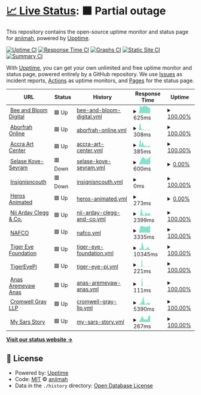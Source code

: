# [📈 Live Status](https://aniimah.github.io/upptime-bot): <!--live status--> **🟧 Partial outage**

This repository contains the open-source uptime monitor and status page for [aniimah](https://aniimah.github.io/upptime-bot), powered by [Upptime](https://github.com/upptime/upptime).

[![Uptime CI](https://github.com/aniimah/upptime-bot/workflows/Uptime%20CI/badge.svg)](https://github.com/upptime/upptime/actions?query=workflow%3A%22Uptime+CI%22)
[![Response Time CI](https://github.com/aniimah/upptime-bot/workflows/Response%20Time%20CI/badge.svg)](https://github.com/upptime/upptime/actions?query=workflow%3A%22Response+Time+CI%22)
[![Graphs CI](https://github.com/aniimah/upptime-bot/workflows/Graphs%20CI/badge.svg)](https://github.com/upptime/upptime/actions?query=workflow%3A%22Graphs+CI%22)
[![Static Site CI](https://github.com/aniimah/upptime-bot/workflows/Static%20Site%20CI/badge.svg)](https://github.com/upptime/upptime/actions?query=workflow%3A%22Static+Site+CI%22)
[![Summary CI](https://github.com/aniimah/upptime-bot/workflows/Summary%20CI/badge.svg)](https://github.com/upptime/upptime/actions?query=workflow%3A%22Summary+CI%22)

With [Upptime](https://upptime.js.org), you can get your own unlimited and free uptime monitor and status page, powered entirely by a GitHub repository. We use [Issues](https://github.com/aniimah/upptime-bot/issues) as incident reports, [Actions](https://github.com/aniimah/upptime-bot/actions) as uptime monitors, and [Pages](https://aniimah.github.io/upptime-bot) for the status page.

<!--start: status pages-->
<!-- This summary is generated by Upptime (https://github.com/upptime/upptime) -->
<!-- Do not edit this manually, your changes will be overwritten -->
<!-- prettier-ignore -->
| URL | Status | History | Response Time | Uptime |
| --- | ------ | ------- | ------------- | ------ |
| <img alt="" src="https://favicons.githubusercontent.com/beeandbloom.digital" height="13"> [Bee and Bloom Digital](https://beeandbloom.digital/) | 🟩 Up | [bee-and-bloom-digital.yml](https://github.com/aniimah/upptime-bot/commits/HEAD/history/bee-and-bloom-digital.yml) | <details><summary><img alt="Response time graph" src="./graphs/bee-and-bloom-digital/response-time-week.png" height="20"> 625ms</summary><br><a href="https://aniimah.github.io/upptime-bot/history/bee-and-bloom-digital"><img alt="Response time 657" src="https://img.shields.io/endpoint?url=https%3A%2F%2Fraw.githubusercontent.com%2Faniimah%2Fupptime-bot%2FHEAD%2Fapi%2Fbee-and-bloom-digital%2Fresponse-time.json"></a><br><a href="https://aniimah.github.io/upptime-bot/history/bee-and-bloom-digital"><img alt="24-hour response time 611" src="https://img.shields.io/endpoint?url=https%3A%2F%2Fraw.githubusercontent.com%2Faniimah%2Fupptime-bot%2FHEAD%2Fapi%2Fbee-and-bloom-digital%2Fresponse-time-day.json"></a><br><a href="https://aniimah.github.io/upptime-bot/history/bee-and-bloom-digital"><img alt="7-day response time 625" src="https://img.shields.io/endpoint?url=https%3A%2F%2Fraw.githubusercontent.com%2Faniimah%2Fupptime-bot%2FHEAD%2Fapi%2Fbee-and-bloom-digital%2Fresponse-time-week.json"></a><br><a href="https://aniimah.github.io/upptime-bot/history/bee-and-bloom-digital"><img alt="30-day response time 652" src="https://img.shields.io/endpoint?url=https%3A%2F%2Fraw.githubusercontent.com%2Faniimah%2Fupptime-bot%2FHEAD%2Fapi%2Fbee-and-bloom-digital%2Fresponse-time-month.json"></a><br><a href="https://aniimah.github.io/upptime-bot/history/bee-and-bloom-digital"><img alt="1-year response time 657" src="https://img.shields.io/endpoint?url=https%3A%2F%2Fraw.githubusercontent.com%2Faniimah%2Fupptime-bot%2FHEAD%2Fapi%2Fbee-and-bloom-digital%2Fresponse-time-year.json"></a></details> | <details><summary><a href="https://aniimah.github.io/upptime-bot/history/bee-and-bloom-digital">100.00%</a></summary><a href="https://aniimah.github.io/upptime-bot/history/bee-and-bloom-digital"><img alt="All-time uptime 100.00%" src="https://img.shields.io/endpoint?url=https%3A%2F%2Fraw.githubusercontent.com%2Faniimah%2Fupptime-bot%2FHEAD%2Fapi%2Fbee-and-bloom-digital%2Fuptime.json"></a><br><a href="https://aniimah.github.io/upptime-bot/history/bee-and-bloom-digital"><img alt="24-hour uptime 100.00%" src="https://img.shields.io/endpoint?url=https%3A%2F%2Fraw.githubusercontent.com%2Faniimah%2Fupptime-bot%2FHEAD%2Fapi%2Fbee-and-bloom-digital%2Fuptime-day.json"></a><br><a href="https://aniimah.github.io/upptime-bot/history/bee-and-bloom-digital"><img alt="7-day uptime 100.00%" src="https://img.shields.io/endpoint?url=https%3A%2F%2Fraw.githubusercontent.com%2Faniimah%2Fupptime-bot%2FHEAD%2Fapi%2Fbee-and-bloom-digital%2Fuptime-week.json"></a><br><a href="https://aniimah.github.io/upptime-bot/history/bee-and-bloom-digital"><img alt="30-day uptime 100.00%" src="https://img.shields.io/endpoint?url=https%3A%2F%2Fraw.githubusercontent.com%2Faniimah%2Fupptime-bot%2FHEAD%2Fapi%2Fbee-and-bloom-digital%2Fuptime-month.json"></a><br><a href="https://aniimah.github.io/upptime-bot/history/bee-and-bloom-digital"><img alt="1-year uptime 100.00%" src="https://img.shields.io/endpoint?url=https%3A%2F%2Fraw.githubusercontent.com%2Faniimah%2Fupptime-bot%2FHEAD%2Fapi%2Fbee-and-bloom-digital%2Fuptime-year.json"></a></details>
| <img alt="" src="https://favicons.githubusercontent.com/aborfrahonline.com" height="13"> [Aborfrah Online](http://aborfrahonline.com/) | 🟩 Up | [aborfrah-online.yml](https://github.com/aniimah/upptime-bot/commits/HEAD/history/aborfrah-online.yml) | <details><summary><img alt="Response time graph" src="./graphs/aborfrah-online/response-time-week.png" height="20"> 308ms</summary><br><a href="https://aniimah.github.io/upptime-bot/history/aborfrah-online"><img alt="Response time 865" src="https://img.shields.io/endpoint?url=https%3A%2F%2Fraw.githubusercontent.com%2Faniimah%2Fupptime-bot%2FHEAD%2Fapi%2Faborfrah-online%2Fresponse-time.json"></a><br><a href="https://aniimah.github.io/upptime-bot/history/aborfrah-online"><img alt="24-hour response time 158" src="https://img.shields.io/endpoint?url=https%3A%2F%2Fraw.githubusercontent.com%2Faniimah%2Fupptime-bot%2FHEAD%2Fapi%2Faborfrah-online%2Fresponse-time-day.json"></a><br><a href="https://aniimah.github.io/upptime-bot/history/aborfrah-online"><img alt="7-day response time 308" src="https://img.shields.io/endpoint?url=https%3A%2F%2Fraw.githubusercontent.com%2Faniimah%2Fupptime-bot%2FHEAD%2Fapi%2Faborfrah-online%2Fresponse-time-week.json"></a><br><a href="https://aniimah.github.io/upptime-bot/history/aborfrah-online"><img alt="30-day response time 1493" src="https://img.shields.io/endpoint?url=https%3A%2F%2Fraw.githubusercontent.com%2Faniimah%2Fupptime-bot%2FHEAD%2Fapi%2Faborfrah-online%2Fresponse-time-month.json"></a><br><a href="https://aniimah.github.io/upptime-bot/history/aborfrah-online"><img alt="1-year response time 865" src="https://img.shields.io/endpoint?url=https%3A%2F%2Fraw.githubusercontent.com%2Faniimah%2Fupptime-bot%2FHEAD%2Fapi%2Faborfrah-online%2Fresponse-time-year.json"></a></details> | <details><summary><a href="https://aniimah.github.io/upptime-bot/history/aborfrah-online">100.00%</a></summary><a href="https://aniimah.github.io/upptime-bot/history/aborfrah-online"><img alt="All-time uptime 43.58%" src="https://img.shields.io/endpoint?url=https%3A%2F%2Fraw.githubusercontent.com%2Faniimah%2Fupptime-bot%2FHEAD%2Fapi%2Faborfrah-online%2Fuptime.json"></a><br><a href="https://aniimah.github.io/upptime-bot/history/aborfrah-online"><img alt="24-hour uptime 100.00%" src="https://img.shields.io/endpoint?url=https%3A%2F%2Fraw.githubusercontent.com%2Faniimah%2Fupptime-bot%2FHEAD%2Fapi%2Faborfrah-online%2Fuptime-day.json"></a><br><a href="https://aniimah.github.io/upptime-bot/history/aborfrah-online"><img alt="7-day uptime 100.00%" src="https://img.shields.io/endpoint?url=https%3A%2F%2Fraw.githubusercontent.com%2Faniimah%2Fupptime-bot%2FHEAD%2Fapi%2Faborfrah-online%2Fuptime-week.json"></a><br><a href="https://aniimah.github.io/upptime-bot/history/aborfrah-online"><img alt="30-day uptime 50.50%" src="https://img.shields.io/endpoint?url=https%3A%2F%2Fraw.githubusercontent.com%2Faniimah%2Fupptime-bot%2FHEAD%2Fapi%2Faborfrah-online%2Fuptime-month.json"></a><br><a href="https://aniimah.github.io/upptime-bot/history/aborfrah-online"><img alt="1-year uptime 43.58%" src="https://img.shields.io/endpoint?url=https%3A%2F%2Fraw.githubusercontent.com%2Faniimah%2Fupptime-bot%2FHEAD%2Fapi%2Faborfrah-online%2Fuptime-year.json"></a></details>
| <img alt="" src="https://favicons.githubusercontent.com/accraartscenter.com" height="13"> [Accra Art Center](http://accraartscenter.com/) | 🟩 Up | [accra-art-center.yml](https://github.com/aniimah/upptime-bot/commits/HEAD/history/accra-art-center.yml) | <details><summary><img alt="Response time graph" src="./graphs/accra-art-center/response-time-week.png" height="20"> 385ms</summary><br><a href="https://aniimah.github.io/upptime-bot/history/accra-art-center"><img alt="Response time 1004" src="https://img.shields.io/endpoint?url=https%3A%2F%2Fraw.githubusercontent.com%2Faniimah%2Fupptime-bot%2FHEAD%2Fapi%2Faccra-art-center%2Fresponse-time.json"></a><br><a href="https://aniimah.github.io/upptime-bot/history/accra-art-center"><img alt="24-hour response time 258" src="https://img.shields.io/endpoint?url=https%3A%2F%2Fraw.githubusercontent.com%2Faniimah%2Fupptime-bot%2FHEAD%2Fapi%2Faccra-art-center%2Fresponse-time-day.json"></a><br><a href="https://aniimah.github.io/upptime-bot/history/accra-art-center"><img alt="7-day response time 385" src="https://img.shields.io/endpoint?url=https%3A%2F%2Fraw.githubusercontent.com%2Faniimah%2Fupptime-bot%2FHEAD%2Fapi%2Faccra-art-center%2Fresponse-time-week.json"></a><br><a href="https://aniimah.github.io/upptime-bot/history/accra-art-center"><img alt="30-day response time 2603" src="https://img.shields.io/endpoint?url=https%3A%2F%2Fraw.githubusercontent.com%2Faniimah%2Fupptime-bot%2FHEAD%2Fapi%2Faccra-art-center%2Fresponse-time-month.json"></a><br><a href="https://aniimah.github.io/upptime-bot/history/accra-art-center"><img alt="1-year response time 1004" src="https://img.shields.io/endpoint?url=https%3A%2F%2Fraw.githubusercontent.com%2Faniimah%2Fupptime-bot%2FHEAD%2Fapi%2Faccra-art-center%2Fresponse-time-year.json"></a></details> | <details><summary><a href="https://aniimah.github.io/upptime-bot/history/accra-art-center">100.00%</a></summary><a href="https://aniimah.github.io/upptime-bot/history/accra-art-center"><img alt="All-time uptime 43.63%" src="https://img.shields.io/endpoint?url=https%3A%2F%2Fraw.githubusercontent.com%2Faniimah%2Fupptime-bot%2FHEAD%2Fapi%2Faccra-art-center%2Fuptime.json"></a><br><a href="https://aniimah.github.io/upptime-bot/history/accra-art-center"><img alt="24-hour uptime 100.00%" src="https://img.shields.io/endpoint?url=https%3A%2F%2Fraw.githubusercontent.com%2Faniimah%2Fupptime-bot%2FHEAD%2Fapi%2Faccra-art-center%2Fuptime-day.json"></a><br><a href="https://aniimah.github.io/upptime-bot/history/accra-art-center"><img alt="7-day uptime 100.00%" src="https://img.shields.io/endpoint?url=https%3A%2F%2Fraw.githubusercontent.com%2Faniimah%2Fupptime-bot%2FHEAD%2Fapi%2Faccra-art-center%2Fuptime-week.json"></a><br><a href="https://aniimah.github.io/upptime-bot/history/accra-art-center"><img alt="30-day uptime 50.59%" src="https://img.shields.io/endpoint?url=https%3A%2F%2Fraw.githubusercontent.com%2Faniimah%2Fupptime-bot%2FHEAD%2Fapi%2Faccra-art-center%2Fuptime-month.json"></a><br><a href="https://aniimah.github.io/upptime-bot/history/accra-art-center"><img alt="1-year uptime 43.63%" src="https://img.shields.io/endpoint?url=https%3A%2F%2Fraw.githubusercontent.com%2Faniimah%2Fupptime-bot%2FHEAD%2Fapi%2Faccra-art-center%2Fuptime-year.json"></a></details>
| <img alt="" src="https://favicons.githubusercontent.com/selasekove.com" height="13"> [Selase Kove-Seyram](https://selasekove.com/) | 🟥 Down | [selase-kove-seyram.yml](https://github.com/aniimah/upptime-bot/commits/HEAD/history/selase-kove-seyram.yml) | <details><summary><img alt="Response time graph" src="./graphs/selase-kove-seyram/response-time-week.png" height="20"> 600ms</summary><br><a href="https://aniimah.github.io/upptime-bot/history/selase-kove-seyram"><img alt="Response time 2786" src="https://img.shields.io/endpoint?url=https%3A%2F%2Fraw.githubusercontent.com%2Faniimah%2Fupptime-bot%2FHEAD%2Fapi%2Fselase-kove-seyram%2Fresponse-time.json"></a><br><a href="https://aniimah.github.io/upptime-bot/history/selase-kove-seyram"><img alt="24-hour response time 0" src="https://img.shields.io/endpoint?url=https%3A%2F%2Fraw.githubusercontent.com%2Faniimah%2Fupptime-bot%2FHEAD%2Fapi%2Fselase-kove-seyram%2Fresponse-time-day.json"></a><br><a href="https://aniimah.github.io/upptime-bot/history/selase-kove-seyram"><img alt="7-day response time 600" src="https://img.shields.io/endpoint?url=https%3A%2F%2Fraw.githubusercontent.com%2Faniimah%2Fupptime-bot%2FHEAD%2Fapi%2Fselase-kove-seyram%2Fresponse-time-week.json"></a><br><a href="https://aniimah.github.io/upptime-bot/history/selase-kove-seyram"><img alt="30-day response time 630" src="https://img.shields.io/endpoint?url=https%3A%2F%2Fraw.githubusercontent.com%2Faniimah%2Fupptime-bot%2FHEAD%2Fapi%2Fselase-kove-seyram%2Fresponse-time-month.json"></a><br><a href="https://aniimah.github.io/upptime-bot/history/selase-kove-seyram"><img alt="1-year response time 2786" src="https://img.shields.io/endpoint?url=https%3A%2F%2Fraw.githubusercontent.com%2Faniimah%2Fupptime-bot%2FHEAD%2Fapi%2Fselase-kove-seyram%2Fresponse-time-year.json"></a></details> | <details><summary><a href="https://aniimah.github.io/upptime-bot/history/selase-kove-seyram">0.00%</a></summary><a href="https://aniimah.github.io/upptime-bot/history/selase-kove-seyram"><img alt="All-time uptime 32.98%" src="https://img.shields.io/endpoint?url=https%3A%2F%2Fraw.githubusercontent.com%2Faniimah%2Fupptime-bot%2FHEAD%2Fapi%2Fselase-kove-seyram%2Fuptime.json"></a><br><a href="https://aniimah.github.io/upptime-bot/history/selase-kove-seyram"><img alt="24-hour uptime 0.00%" src="https://img.shields.io/endpoint?url=https%3A%2F%2Fraw.githubusercontent.com%2Faniimah%2Fupptime-bot%2FHEAD%2Fapi%2Fselase-kove-seyram%2Fuptime-day.json"></a><br><a href="https://aniimah.github.io/upptime-bot/history/selase-kove-seyram"><img alt="7-day uptime 0.00%" src="https://img.shields.io/endpoint?url=https%3A%2F%2Fraw.githubusercontent.com%2Faniimah%2Fupptime-bot%2FHEAD%2Fapi%2Fselase-kove-seyram%2Fuptime-week.json"></a><br><a href="https://aniimah.github.io/upptime-bot/history/selase-kove-seyram"><img alt="30-day uptime 7.96%" src="https://img.shields.io/endpoint?url=https%3A%2F%2Fraw.githubusercontent.com%2Faniimah%2Fupptime-bot%2FHEAD%2Fapi%2Fselase-kove-seyram%2Fuptime-month.json"></a><br><a href="https://aniimah.github.io/upptime-bot/history/selase-kove-seyram"><img alt="1-year uptime 32.98%" src="https://img.shields.io/endpoint?url=https%3A%2F%2Fraw.githubusercontent.com%2Faniimah%2Fupptime-bot%2FHEAD%2Fapi%2Fselase-kove-seyram%2Fuptime-year.json"></a></details>
| <img alt="" src="https://favicons.githubusercontent.com/insignisncouth.com" height="13"> [Insignisncouth](http://insignisncouth.com/) | 🟥 Down | [insignisncouth.yml](https://github.com/aniimah/upptime-bot/commits/HEAD/history/insignisncouth.yml) | <details><summary><img alt="Response time graph" src="./graphs/insignisncouth/response-time-week.png" height="20"> 0ms</summary><br><a href="https://aniimah.github.io/upptime-bot/history/insignisncouth"><img alt="Response time 0" src="https://img.shields.io/endpoint?url=https%3A%2F%2Fraw.githubusercontent.com%2Faniimah%2Fupptime-bot%2FHEAD%2Fapi%2Finsignisncouth%2Fresponse-time.json"></a><br><a href="https://aniimah.github.io/upptime-bot/history/insignisncouth"><img alt="24-hour response time 0" src="https://img.shields.io/endpoint?url=https%3A%2F%2Fraw.githubusercontent.com%2Faniimah%2Fupptime-bot%2FHEAD%2Fapi%2Finsignisncouth%2Fresponse-time-day.json"></a><br><a href="https://aniimah.github.io/upptime-bot/history/insignisncouth"><img alt="7-day response time 0" src="https://img.shields.io/endpoint?url=https%3A%2F%2Fraw.githubusercontent.com%2Faniimah%2Fupptime-bot%2FHEAD%2Fapi%2Finsignisncouth%2Fresponse-time-week.json"></a><br><a href="https://aniimah.github.io/upptime-bot/history/insignisncouth"><img alt="30-day response time 0" src="https://img.shields.io/endpoint?url=https%3A%2F%2Fraw.githubusercontent.com%2Faniimah%2Fupptime-bot%2FHEAD%2Fapi%2Finsignisncouth%2Fresponse-time-month.json"></a><br><a href="https://aniimah.github.io/upptime-bot/history/insignisncouth"><img alt="1-year response time 0" src="https://img.shields.io/endpoint?url=https%3A%2F%2Fraw.githubusercontent.com%2Faniimah%2Fupptime-bot%2FHEAD%2Fapi%2Finsignisncouth%2Fresponse-time-year.json"></a></details> | <details><summary><a href="https://aniimah.github.io/upptime-bot/history/insignisncouth">100.00%</a></summary><a href="https://aniimah.github.io/upptime-bot/history/insignisncouth"><img alt="All-time uptime 100.00%" src="https://img.shields.io/endpoint?url=https%3A%2F%2Fraw.githubusercontent.com%2Faniimah%2Fupptime-bot%2FHEAD%2Fapi%2Finsignisncouth%2Fuptime.json"></a><br><a href="https://aniimah.github.io/upptime-bot/history/insignisncouth"><img alt="24-hour uptime 100.00%" src="https://img.shields.io/endpoint?url=https%3A%2F%2Fraw.githubusercontent.com%2Faniimah%2Fupptime-bot%2FHEAD%2Fapi%2Finsignisncouth%2Fuptime-day.json"></a><br><a href="https://aniimah.github.io/upptime-bot/history/insignisncouth"><img alt="7-day uptime 100.00%" src="https://img.shields.io/endpoint?url=https%3A%2F%2Fraw.githubusercontent.com%2Faniimah%2Fupptime-bot%2FHEAD%2Fapi%2Finsignisncouth%2Fuptime-week.json"></a><br><a href="https://aniimah.github.io/upptime-bot/history/insignisncouth"><img alt="30-day uptime 100.00%" src="https://img.shields.io/endpoint?url=https%3A%2F%2Fraw.githubusercontent.com%2Faniimah%2Fupptime-bot%2FHEAD%2Fapi%2Finsignisncouth%2Fuptime-month.json"></a><br><a href="https://aniimah.github.io/upptime-bot/history/insignisncouth"><img alt="1-year uptime 100.00%" src="https://img.shields.io/endpoint?url=https%3A%2F%2Fraw.githubusercontent.com%2Faniimah%2Fupptime-bot%2FHEAD%2Fapi%2Finsignisncouth%2Fuptime-year.json"></a></details>
| <img alt="" src="https://favicons.githubusercontent.com/heroesanimated.com" height="13"> [Heros Animated](http://heroesanimated.com/cgi-sys/suspendedpage.cgi) | 🟩 Up | [heros-animated.yml](https://github.com/aniimah/upptime-bot/commits/HEAD/history/heros-animated.yml) | <details><summary><img alt="Response time graph" src="./graphs/heros-animated/response-time-week.png" height="20"> 273ms</summary><br><a href="https://aniimah.github.io/upptime-bot/history/heros-animated"><img alt="Response time 519" src="https://img.shields.io/endpoint?url=https%3A%2F%2Fraw.githubusercontent.com%2Faniimah%2Fupptime-bot%2FHEAD%2Fapi%2Fheros-animated%2Fresponse-time.json"></a><br><a href="https://aniimah.github.io/upptime-bot/history/heros-animated"><img alt="24-hour response time 273" src="https://img.shields.io/endpoint?url=https%3A%2F%2Fraw.githubusercontent.com%2Faniimah%2Fupptime-bot%2FHEAD%2Fapi%2Fheros-animated%2Fresponse-time-day.json"></a><br><a href="https://aniimah.github.io/upptime-bot/history/heros-animated"><img alt="7-day response time 273" src="https://img.shields.io/endpoint?url=https%3A%2F%2Fraw.githubusercontent.com%2Faniimah%2Fupptime-bot%2FHEAD%2Fapi%2Fheros-animated%2Fresponse-time-week.json"></a><br><a href="https://aniimah.github.io/upptime-bot/history/heros-animated"><img alt="30-day response time 1838" src="https://img.shields.io/endpoint?url=https%3A%2F%2Fraw.githubusercontent.com%2Faniimah%2Fupptime-bot%2FHEAD%2Fapi%2Fheros-animated%2Fresponse-time-month.json"></a><br><a href="https://aniimah.github.io/upptime-bot/history/heros-animated"><img alt="1-year response time 519" src="https://img.shields.io/endpoint?url=https%3A%2F%2Fraw.githubusercontent.com%2Faniimah%2Fupptime-bot%2FHEAD%2Fapi%2Fheros-animated%2Fresponse-time-year.json"></a></details> | <details><summary><a href="https://aniimah.github.io/upptime-bot/history/heros-animated">0.00%</a></summary><a href="https://aniimah.github.io/upptime-bot/history/heros-animated"><img alt="All-time uptime 55.25%" src="https://img.shields.io/endpoint?url=https%3A%2F%2Fraw.githubusercontent.com%2Faniimah%2Fupptime-bot%2FHEAD%2Fapi%2Fheros-animated%2Fuptime.json"></a><br><a href="https://aniimah.github.io/upptime-bot/history/heros-animated"><img alt="24-hour uptime 0.00%" src="https://img.shields.io/endpoint?url=https%3A%2F%2Fraw.githubusercontent.com%2Faniimah%2Fupptime-bot%2FHEAD%2Fapi%2Fheros-animated%2Fuptime-day.json"></a><br><a href="https://aniimah.github.io/upptime-bot/history/heros-animated"><img alt="7-day uptime 0.00%" src="https://img.shields.io/endpoint?url=https%3A%2F%2Fraw.githubusercontent.com%2Faniimah%2Fupptime-bot%2FHEAD%2Fapi%2Fheros-animated%2Fuptime-week.json"></a><br><a href="https://aniimah.github.io/upptime-bot/history/heros-animated"><img alt="30-day uptime 17.43%" src="https://img.shields.io/endpoint?url=https%3A%2F%2Fraw.githubusercontent.com%2Faniimah%2Fupptime-bot%2FHEAD%2Fapi%2Fheros-animated%2Fuptime-month.json"></a><br><a href="https://aniimah.github.io/upptime-bot/history/heros-animated"><img alt="1-year uptime 55.25%" src="https://img.shields.io/endpoint?url=https%3A%2F%2Fraw.githubusercontent.com%2Faniimah%2Fupptime-bot%2FHEAD%2Fapi%2Fheros-animated%2Fuptime-year.json"></a></details>
| <img alt="" src="https://favicons.githubusercontent.com/naclegg.com" height="13"> [Nii Arday Clegg & Co.](http://naclegg.com/) | 🟩 Up | [nii-arday-clegg-and-co.yml](https://github.com/aniimah/upptime-bot/commits/HEAD/history/nii-arday-clegg-and-co.yml) | <details><summary><img alt="Response time graph" src="./graphs/nii-arday-clegg-and-co/response-time-week.png" height="20"> 2399ms</summary><br><a href="https://aniimah.github.io/upptime-bot/history/nii-arday-clegg-and-co"><img alt="Response time 5215" src="https://img.shields.io/endpoint?url=https%3A%2F%2Fraw.githubusercontent.com%2Faniimah%2Fupptime-bot%2FHEAD%2Fapi%2Fnii-arday-clegg-and-co%2Fresponse-time.json"></a><br><a href="https://aniimah.github.io/upptime-bot/history/nii-arday-clegg-and-co"><img alt="24-hour response time 1820" src="https://img.shields.io/endpoint?url=https%3A%2F%2Fraw.githubusercontent.com%2Faniimah%2Fupptime-bot%2FHEAD%2Fapi%2Fnii-arday-clegg-and-co%2Fresponse-time-day.json"></a><br><a href="https://aniimah.github.io/upptime-bot/history/nii-arday-clegg-and-co"><img alt="7-day response time 2399" src="https://img.shields.io/endpoint?url=https%3A%2F%2Fraw.githubusercontent.com%2Faniimah%2Fupptime-bot%2FHEAD%2Fapi%2Fnii-arday-clegg-and-co%2Fresponse-time-week.json"></a><br><a href="https://aniimah.github.io/upptime-bot/history/nii-arday-clegg-and-co"><img alt="30-day response time 2841" src="https://img.shields.io/endpoint?url=https%3A%2F%2Fraw.githubusercontent.com%2Faniimah%2Fupptime-bot%2FHEAD%2Fapi%2Fnii-arday-clegg-and-co%2Fresponse-time-month.json"></a><br><a href="https://aniimah.github.io/upptime-bot/history/nii-arday-clegg-and-co"><img alt="1-year response time 5215" src="https://img.shields.io/endpoint?url=https%3A%2F%2Fraw.githubusercontent.com%2Faniimah%2Fupptime-bot%2FHEAD%2Fapi%2Fnii-arday-clegg-and-co%2Fresponse-time-year.json"></a></details> | <details><summary><a href="https://aniimah.github.io/upptime-bot/history/nii-arday-clegg-and-co">100.00%</a></summary><a href="https://aniimah.github.io/upptime-bot/history/nii-arday-clegg-and-co"><img alt="All-time uptime 97.64%" src="https://img.shields.io/endpoint?url=https%3A%2F%2Fraw.githubusercontent.com%2Faniimah%2Fupptime-bot%2FHEAD%2Fapi%2Fnii-arday-clegg-and-co%2Fuptime.json"></a><br><a href="https://aniimah.github.io/upptime-bot/history/nii-arday-clegg-and-co"><img alt="24-hour uptime 100.00%" src="https://img.shields.io/endpoint?url=https%3A%2F%2Fraw.githubusercontent.com%2Faniimah%2Fupptime-bot%2FHEAD%2Fapi%2Fnii-arday-clegg-and-co%2Fuptime-day.json"></a><br><a href="https://aniimah.github.io/upptime-bot/history/nii-arday-clegg-and-co"><img alt="7-day uptime 100.00%" src="https://img.shields.io/endpoint?url=https%3A%2F%2Fraw.githubusercontent.com%2Faniimah%2Fupptime-bot%2FHEAD%2Fapi%2Fnii-arday-clegg-and-co%2Fuptime-week.json"></a><br><a href="https://aniimah.github.io/upptime-bot/history/nii-arday-clegg-and-co"><img alt="30-day uptime 96.87%" src="https://img.shields.io/endpoint?url=https%3A%2F%2Fraw.githubusercontent.com%2Faniimah%2Fupptime-bot%2FHEAD%2Fapi%2Fnii-arday-clegg-and-co%2Fuptime-month.json"></a><br><a href="https://aniimah.github.io/upptime-bot/history/nii-arday-clegg-and-co"><img alt="1-year uptime 97.64%" src="https://img.shields.io/endpoint?url=https%3A%2F%2Fraw.githubusercontent.com%2Faniimah%2Fupptime-bot%2FHEAD%2Fapi%2Fnii-arday-clegg-and-co%2Fuptime-year.json"></a></details>
| <img alt="" src="https://favicons.githubusercontent.com/nafco.gov.gh" height="13"> [NAFCO](https://nafco.gov.gh/) | 🟩 Up | [nafco.yml](https://github.com/aniimah/upptime-bot/commits/HEAD/history/nafco.yml) | <details><summary><img alt="Response time graph" src="./graphs/nafco/response-time-week.png" height="20"> 3335ms</summary><br><a href="https://aniimah.github.io/upptime-bot/history/nafco"><img alt="Response time 5758" src="https://img.shields.io/endpoint?url=https%3A%2F%2Fraw.githubusercontent.com%2Faniimah%2Fupptime-bot%2FHEAD%2Fapi%2Fnafco%2Fresponse-time.json"></a><br><a href="https://aniimah.github.io/upptime-bot/history/nafco"><img alt="24-hour response time 3895" src="https://img.shields.io/endpoint?url=https%3A%2F%2Fraw.githubusercontent.com%2Faniimah%2Fupptime-bot%2FHEAD%2Fapi%2Fnafco%2Fresponse-time-day.json"></a><br><a href="https://aniimah.github.io/upptime-bot/history/nafco"><img alt="7-day response time 3335" src="https://img.shields.io/endpoint?url=https%3A%2F%2Fraw.githubusercontent.com%2Faniimah%2Fupptime-bot%2FHEAD%2Fapi%2Fnafco%2Fresponse-time-week.json"></a><br><a href="https://aniimah.github.io/upptime-bot/history/nafco"><img alt="30-day response time 2961" src="https://img.shields.io/endpoint?url=https%3A%2F%2Fraw.githubusercontent.com%2Faniimah%2Fupptime-bot%2FHEAD%2Fapi%2Fnafco%2Fresponse-time-month.json"></a><br><a href="https://aniimah.github.io/upptime-bot/history/nafco"><img alt="1-year response time 5758" src="https://img.shields.io/endpoint?url=https%3A%2F%2Fraw.githubusercontent.com%2Faniimah%2Fupptime-bot%2FHEAD%2Fapi%2Fnafco%2Fresponse-time-year.json"></a></details> | <details><summary><a href="https://aniimah.github.io/upptime-bot/history/nafco">100.00%</a></summary><a href="https://aniimah.github.io/upptime-bot/history/nafco"><img alt="All-time uptime 99.65%" src="https://img.shields.io/endpoint?url=https%3A%2F%2Fraw.githubusercontent.com%2Faniimah%2Fupptime-bot%2FHEAD%2Fapi%2Fnafco%2Fuptime.json"></a><br><a href="https://aniimah.github.io/upptime-bot/history/nafco"><img alt="24-hour uptime 100.00%" src="https://img.shields.io/endpoint?url=https%3A%2F%2Fraw.githubusercontent.com%2Faniimah%2Fupptime-bot%2FHEAD%2Fapi%2Fnafco%2Fuptime-day.json"></a><br><a href="https://aniimah.github.io/upptime-bot/history/nafco"><img alt="7-day uptime 100.00%" src="https://img.shields.io/endpoint?url=https%3A%2F%2Fraw.githubusercontent.com%2Faniimah%2Fupptime-bot%2FHEAD%2Fapi%2Fnafco%2Fuptime-week.json"></a><br><a href="https://aniimah.github.io/upptime-bot/history/nafco"><img alt="30-day uptime 99.93%" src="https://img.shields.io/endpoint?url=https%3A%2F%2Fraw.githubusercontent.com%2Faniimah%2Fupptime-bot%2FHEAD%2Fapi%2Fnafco%2Fuptime-month.json"></a><br><a href="https://aniimah.github.io/upptime-bot/history/nafco"><img alt="1-year uptime 99.65%" src="https://img.shields.io/endpoint?url=https%3A%2F%2Fraw.githubusercontent.com%2Faniimah%2Fupptime-bot%2FHEAD%2Fapi%2Fnafco%2Fuptime-year.json"></a></details>
| <img alt="" src="https://favicons.githubusercontent.com/tigereyefoundation.org" height="13"> [Tiger Eye Foundation](http://tigereyefoundation.org/) | 🟩 Up | [tiger-eye-foundation.yml](https://github.com/aniimah/upptime-bot/commits/HEAD/history/tiger-eye-foundation.yml) | <details><summary><img alt="Response time graph" src="./graphs/tiger-eye-foundation/response-time-week.png" height="20"> 10345ms</summary><br><a href="https://aniimah.github.io/upptime-bot/history/tiger-eye-foundation"><img alt="Response time 6860" src="https://img.shields.io/endpoint?url=https%3A%2F%2Fraw.githubusercontent.com%2Faniimah%2Fupptime-bot%2FHEAD%2Fapi%2Ftiger-eye-foundation%2Fresponse-time.json"></a><br><a href="https://aniimah.github.io/upptime-bot/history/tiger-eye-foundation"><img alt="24-hour response time 18344" src="https://img.shields.io/endpoint?url=https%3A%2F%2Fraw.githubusercontent.com%2Faniimah%2Fupptime-bot%2FHEAD%2Fapi%2Ftiger-eye-foundation%2Fresponse-time-day.json"></a><br><a href="https://aniimah.github.io/upptime-bot/history/tiger-eye-foundation"><img alt="7-day response time 10345" src="https://img.shields.io/endpoint?url=https%3A%2F%2Fraw.githubusercontent.com%2Faniimah%2Fupptime-bot%2FHEAD%2Fapi%2Ftiger-eye-foundation%2Fresponse-time-week.json"></a><br><a href="https://aniimah.github.io/upptime-bot/history/tiger-eye-foundation"><img alt="30-day response time 7266" src="https://img.shields.io/endpoint?url=https%3A%2F%2Fraw.githubusercontent.com%2Faniimah%2Fupptime-bot%2FHEAD%2Fapi%2Ftiger-eye-foundation%2Fresponse-time-month.json"></a><br><a href="https://aniimah.github.io/upptime-bot/history/tiger-eye-foundation"><img alt="1-year response time 6860" src="https://img.shields.io/endpoint?url=https%3A%2F%2Fraw.githubusercontent.com%2Faniimah%2Fupptime-bot%2FHEAD%2Fapi%2Ftiger-eye-foundation%2Fresponse-time-year.json"></a></details> | <details><summary><a href="https://aniimah.github.io/upptime-bot/history/tiger-eye-foundation">100.00%</a></summary><a href="https://aniimah.github.io/upptime-bot/history/tiger-eye-foundation"><img alt="All-time uptime 97.22%" src="https://img.shields.io/endpoint?url=https%3A%2F%2Fraw.githubusercontent.com%2Faniimah%2Fupptime-bot%2FHEAD%2Fapi%2Ftiger-eye-foundation%2Fuptime.json"></a><br><a href="https://aniimah.github.io/upptime-bot/history/tiger-eye-foundation"><img alt="24-hour uptime 100.00%" src="https://img.shields.io/endpoint?url=https%3A%2F%2Fraw.githubusercontent.com%2Faniimah%2Fupptime-bot%2FHEAD%2Fapi%2Ftiger-eye-foundation%2Fuptime-day.json"></a><br><a href="https://aniimah.github.io/upptime-bot/history/tiger-eye-foundation"><img alt="7-day uptime 100.00%" src="https://img.shields.io/endpoint?url=https%3A%2F%2Fraw.githubusercontent.com%2Faniimah%2Fupptime-bot%2FHEAD%2Fapi%2Ftiger-eye-foundation%2Fuptime-week.json"></a><br><a href="https://aniimah.github.io/upptime-bot/history/tiger-eye-foundation"><img alt="30-day uptime 96.69%" src="https://img.shields.io/endpoint?url=https%3A%2F%2Fraw.githubusercontent.com%2Faniimah%2Fupptime-bot%2FHEAD%2Fapi%2Ftiger-eye-foundation%2Fuptime-month.json"></a><br><a href="https://aniimah.github.io/upptime-bot/history/tiger-eye-foundation"><img alt="1-year uptime 97.22%" src="https://img.shields.io/endpoint?url=https%3A%2F%2Fraw.githubusercontent.com%2Faniimah%2Fupptime-bot%2FHEAD%2Fapi%2Ftiger-eye-foundation%2Fuptime-year.json"></a></details>
| <img alt="" src="https://favicons.githubusercontent.com/www.hugedomains.com" height="13"> [TigerEyePi](https://www.hugedomains.com/domain_profile.cfm?d=tigereyepi&e=com) | 🟩 Up | [tiger-eye-pi.yml](https://github.com/aniimah/upptime-bot/commits/HEAD/history/tiger-eye-pi.yml) | <details><summary><img alt="Response time graph" src="./graphs/tiger-eye-pi/response-time-week.png" height="20"> 221ms</summary><br><a href="https://aniimah.github.io/upptime-bot/history/tiger-eye-pi"><img alt="Response time 403" src="https://img.shields.io/endpoint?url=https%3A%2F%2Fraw.githubusercontent.com%2Faniimah%2Fupptime-bot%2FHEAD%2Fapi%2Ftiger-eye-pi%2Fresponse-time.json"></a><br><a href="https://aniimah.github.io/upptime-bot/history/tiger-eye-pi"><img alt="24-hour response time 222" src="https://img.shields.io/endpoint?url=https%3A%2F%2Fraw.githubusercontent.com%2Faniimah%2Fupptime-bot%2FHEAD%2Fapi%2Ftiger-eye-pi%2Fresponse-time-day.json"></a><br><a href="https://aniimah.github.io/upptime-bot/history/tiger-eye-pi"><img alt="7-day response time 221" src="https://img.shields.io/endpoint?url=https%3A%2F%2Fraw.githubusercontent.com%2Faniimah%2Fupptime-bot%2FHEAD%2Fapi%2Ftiger-eye-pi%2Fresponse-time-week.json"></a><br><a href="https://aniimah.github.io/upptime-bot/history/tiger-eye-pi"><img alt="30-day response time 606" src="https://img.shields.io/endpoint?url=https%3A%2F%2Fraw.githubusercontent.com%2Faniimah%2Fupptime-bot%2FHEAD%2Fapi%2Ftiger-eye-pi%2Fresponse-time-month.json"></a><br><a href="https://aniimah.github.io/upptime-bot/history/tiger-eye-pi"><img alt="1-year response time 403" src="https://img.shields.io/endpoint?url=https%3A%2F%2Fraw.githubusercontent.com%2Faniimah%2Fupptime-bot%2FHEAD%2Fapi%2Ftiger-eye-pi%2Fresponse-time-year.json"></a></details> | <details><summary><a href="https://aniimah.github.io/upptime-bot/history/tiger-eye-pi">100.00%</a></summary><a href="https://aniimah.github.io/upptime-bot/history/tiger-eye-pi"><img alt="All-time uptime 99.90%" src="https://img.shields.io/endpoint?url=https%3A%2F%2Fraw.githubusercontent.com%2Faniimah%2Fupptime-bot%2FHEAD%2Fapi%2Ftiger-eye-pi%2Fuptime.json"></a><br><a href="https://aniimah.github.io/upptime-bot/history/tiger-eye-pi"><img alt="24-hour uptime 100.00%" src="https://img.shields.io/endpoint?url=https%3A%2F%2Fraw.githubusercontent.com%2Faniimah%2Fupptime-bot%2FHEAD%2Fapi%2Ftiger-eye-pi%2Fuptime-day.json"></a><br><a href="https://aniimah.github.io/upptime-bot/history/tiger-eye-pi"><img alt="7-day uptime 100.00%" src="https://img.shields.io/endpoint?url=https%3A%2F%2Fraw.githubusercontent.com%2Faniimah%2Fupptime-bot%2FHEAD%2Fapi%2Ftiger-eye-pi%2Fuptime-week.json"></a><br><a href="https://aniimah.github.io/upptime-bot/history/tiger-eye-pi"><img alt="30-day uptime 99.88%" src="https://img.shields.io/endpoint?url=https%3A%2F%2Fraw.githubusercontent.com%2Faniimah%2Fupptime-bot%2FHEAD%2Fapi%2Ftiger-eye-pi%2Fuptime-month.json"></a><br><a href="https://aniimah.github.io/upptime-bot/history/tiger-eye-pi"><img alt="1-year uptime 99.90%" src="https://img.shields.io/endpoint?url=https%3A%2F%2Fraw.githubusercontent.com%2Faniimah%2Fupptime-bot%2FHEAD%2Fapi%2Ftiger-eye-pi%2Fuptime-year.json"></a></details>
| <img alt="" src="https://favicons.githubusercontent.com/www.hugedomains.com" height="13"> [Anas Aremeyaw Anas](https://www.hugedomains.com/domain_profile.cfm?d=tigereyepi&e=com) | 🟩 Up | [anas-aremeyaw-anas.yml](https://github.com/aniimah/upptime-bot/commits/HEAD/history/anas-aremeyaw-anas.yml) | <details><summary><img alt="Response time graph" src="./graphs/anas-aremeyaw-anas/response-time-week.png" height="20"> 111ms</summary><br><a href="https://aniimah.github.io/upptime-bot/history/anas-aremeyaw-anas"><img alt="Response time 448" src="https://img.shields.io/endpoint?url=https%3A%2F%2Fraw.githubusercontent.com%2Faniimah%2Fupptime-bot%2FHEAD%2Fapi%2Fanas-aremeyaw-anas%2Fresponse-time.json"></a><br><a href="https://aniimah.github.io/upptime-bot/history/anas-aremeyaw-anas"><img alt="24-hour response time 68" src="https://img.shields.io/endpoint?url=https%3A%2F%2Fraw.githubusercontent.com%2Faniimah%2Fupptime-bot%2FHEAD%2Fapi%2Fanas-aremeyaw-anas%2Fresponse-time-day.json"></a><br><a href="https://aniimah.github.io/upptime-bot/history/anas-aremeyaw-anas"><img alt="7-day response time 111" src="https://img.shields.io/endpoint?url=https%3A%2F%2Fraw.githubusercontent.com%2Faniimah%2Fupptime-bot%2FHEAD%2Fapi%2Fanas-aremeyaw-anas%2Fresponse-time-week.json"></a><br><a href="https://aniimah.github.io/upptime-bot/history/anas-aremeyaw-anas"><img alt="30-day response time 717" src="https://img.shields.io/endpoint?url=https%3A%2F%2Fraw.githubusercontent.com%2Faniimah%2Fupptime-bot%2FHEAD%2Fapi%2Fanas-aremeyaw-anas%2Fresponse-time-month.json"></a><br><a href="https://aniimah.github.io/upptime-bot/history/anas-aremeyaw-anas"><img alt="1-year response time 448" src="https://img.shields.io/endpoint?url=https%3A%2F%2Fraw.githubusercontent.com%2Faniimah%2Fupptime-bot%2FHEAD%2Fapi%2Fanas-aremeyaw-anas%2Fresponse-time-year.json"></a></details> | <details><summary><a href="https://aniimah.github.io/upptime-bot/history/anas-aremeyaw-anas">100.00%</a></summary><a href="https://aniimah.github.io/upptime-bot/history/anas-aremeyaw-anas"><img alt="All-time uptime 99.96%" src="https://img.shields.io/endpoint?url=https%3A%2F%2Fraw.githubusercontent.com%2Faniimah%2Fupptime-bot%2FHEAD%2Fapi%2Fanas-aremeyaw-anas%2Fuptime.json"></a><br><a href="https://aniimah.github.io/upptime-bot/history/anas-aremeyaw-anas"><img alt="24-hour uptime 100.00%" src="https://img.shields.io/endpoint?url=https%3A%2F%2Fraw.githubusercontent.com%2Faniimah%2Fupptime-bot%2FHEAD%2Fapi%2Fanas-aremeyaw-anas%2Fuptime-day.json"></a><br><a href="https://aniimah.github.io/upptime-bot/history/anas-aremeyaw-anas"><img alt="7-day uptime 100.00%" src="https://img.shields.io/endpoint?url=https%3A%2F%2Fraw.githubusercontent.com%2Faniimah%2Fupptime-bot%2FHEAD%2Fapi%2Fanas-aremeyaw-anas%2Fuptime-week.json"></a><br><a href="https://aniimah.github.io/upptime-bot/history/anas-aremeyaw-anas"><img alt="30-day uptime 99.92%" src="https://img.shields.io/endpoint?url=https%3A%2F%2Fraw.githubusercontent.com%2Faniimah%2Fupptime-bot%2FHEAD%2Fapi%2Fanas-aremeyaw-anas%2Fuptime-month.json"></a><br><a href="https://aniimah.github.io/upptime-bot/history/anas-aremeyaw-anas"><img alt="1-year uptime 99.96%" src="https://img.shields.io/endpoint?url=https%3A%2F%2Fraw.githubusercontent.com%2Faniimah%2Fupptime-bot%2FHEAD%2Fapi%2Fanas-aremeyaw-anas%2Fuptime-year.json"></a></details>
| <img alt="" src="https://favicons.githubusercontent.com/cromwellgray.org" height="13"> [Cromwell Gray LLP](http://cromwellgray.org/) | 🟩 Up | [cromwell-gray-llp.yml](https://github.com/aniimah/upptime-bot/commits/HEAD/history/cromwell-gray-llp.yml) | <details><summary><img alt="Response time graph" src="./graphs/cromwell-gray-llp/response-time-week.png" height="20"> 5390ms</summary><br><a href="https://aniimah.github.io/upptime-bot/history/cromwell-gray-llp"><img alt="Response time 4582" src="https://img.shields.io/endpoint?url=https%3A%2F%2Fraw.githubusercontent.com%2Faniimah%2Fupptime-bot%2FHEAD%2Fapi%2Fcromwell-gray-llp%2Fresponse-time.json"></a><br><a href="https://aniimah.github.io/upptime-bot/history/cromwell-gray-llp"><img alt="24-hour response time 11176" src="https://img.shields.io/endpoint?url=https%3A%2F%2Fraw.githubusercontent.com%2Faniimah%2Fupptime-bot%2FHEAD%2Fapi%2Fcromwell-gray-llp%2Fresponse-time-day.json"></a><br><a href="https://aniimah.github.io/upptime-bot/history/cromwell-gray-llp"><img alt="7-day response time 5390" src="https://img.shields.io/endpoint?url=https%3A%2F%2Fraw.githubusercontent.com%2Faniimah%2Fupptime-bot%2FHEAD%2Fapi%2Fcromwell-gray-llp%2Fresponse-time-week.json"></a><br><a href="https://aniimah.github.io/upptime-bot/history/cromwell-gray-llp"><img alt="30-day response time 3421" src="https://img.shields.io/endpoint?url=https%3A%2F%2Fraw.githubusercontent.com%2Faniimah%2Fupptime-bot%2FHEAD%2Fapi%2Fcromwell-gray-llp%2Fresponse-time-month.json"></a><br><a href="https://aniimah.github.io/upptime-bot/history/cromwell-gray-llp"><img alt="1-year response time 4582" src="https://img.shields.io/endpoint?url=https%3A%2F%2Fraw.githubusercontent.com%2Faniimah%2Fupptime-bot%2FHEAD%2Fapi%2Fcromwell-gray-llp%2Fresponse-time-year.json"></a></details> | <details><summary><a href="https://aniimah.github.io/upptime-bot/history/cromwell-gray-llp">100.00%</a></summary><a href="https://aniimah.github.io/upptime-bot/history/cromwell-gray-llp"><img alt="All-time uptime 97.97%" src="https://img.shields.io/endpoint?url=https%3A%2F%2Fraw.githubusercontent.com%2Faniimah%2Fupptime-bot%2FHEAD%2Fapi%2Fcromwell-gray-llp%2Fuptime.json"></a><br><a href="https://aniimah.github.io/upptime-bot/history/cromwell-gray-llp"><img alt="24-hour uptime 100.00%" src="https://img.shields.io/endpoint?url=https%3A%2F%2Fraw.githubusercontent.com%2Faniimah%2Fupptime-bot%2FHEAD%2Fapi%2Fcromwell-gray-llp%2Fuptime-day.json"></a><br><a href="https://aniimah.github.io/upptime-bot/history/cromwell-gray-llp"><img alt="7-day uptime 100.00%" src="https://img.shields.io/endpoint?url=https%3A%2F%2Fraw.githubusercontent.com%2Faniimah%2Fupptime-bot%2FHEAD%2Fapi%2Fcromwell-gray-llp%2Fuptime-week.json"></a><br><a href="https://aniimah.github.io/upptime-bot/history/cromwell-gray-llp"><img alt="30-day uptime 96.82%" src="https://img.shields.io/endpoint?url=https%3A%2F%2Fraw.githubusercontent.com%2Faniimah%2Fupptime-bot%2FHEAD%2Fapi%2Fcromwell-gray-llp%2Fuptime-month.json"></a><br><a href="https://aniimah.github.io/upptime-bot/history/cromwell-gray-llp"><img alt="1-year uptime 97.97%" src="https://img.shields.io/endpoint?url=https%3A%2F%2Fraw.githubusercontent.com%2Faniimah%2Fupptime-bot%2FHEAD%2Fapi%2Fcromwell-gray-llp%2Fuptime-year.json"></a></details>
| <img alt="" src="https://favicons.githubusercontent.com/mysarsstory.org" height="13"> [My Sars Story](http://mysarsstory.org/) | 🟩 Up | [my-sars-story.yml](https://github.com/aniimah/upptime-bot/commits/HEAD/history/my-sars-story.yml) | <details><summary><img alt="Response time graph" src="./graphs/my-sars-story/response-time-week.png" height="20"> 267ms</summary><br><a href="https://aniimah.github.io/upptime-bot/history/my-sars-story"><img alt="Response time 1392" src="https://img.shields.io/endpoint?url=https%3A%2F%2Fraw.githubusercontent.com%2Faniimah%2Fupptime-bot%2FHEAD%2Fapi%2Fmy-sars-story%2Fresponse-time.json"></a><br><a href="https://aniimah.github.io/upptime-bot/history/my-sars-story"><img alt="24-hour response time 451" src="https://img.shields.io/endpoint?url=https%3A%2F%2Fraw.githubusercontent.com%2Faniimah%2Fupptime-bot%2FHEAD%2Fapi%2Fmy-sars-story%2Fresponse-time-day.json"></a><br><a href="https://aniimah.github.io/upptime-bot/history/my-sars-story"><img alt="7-day response time 267" src="https://img.shields.io/endpoint?url=https%3A%2F%2Fraw.githubusercontent.com%2Faniimah%2Fupptime-bot%2FHEAD%2Fapi%2Fmy-sars-story%2Fresponse-time-week.json"></a><br><a href="https://aniimah.github.io/upptime-bot/history/my-sars-story"><img alt="30-day response time 805" src="https://img.shields.io/endpoint?url=https%3A%2F%2Fraw.githubusercontent.com%2Faniimah%2Fupptime-bot%2FHEAD%2Fapi%2Fmy-sars-story%2Fresponse-time-month.json"></a><br><a href="https://aniimah.github.io/upptime-bot/history/my-sars-story"><img alt="1-year response time 1392" src="https://img.shields.io/endpoint?url=https%3A%2F%2Fraw.githubusercontent.com%2Faniimah%2Fupptime-bot%2FHEAD%2Fapi%2Fmy-sars-story%2Fresponse-time-year.json"></a></details> | <details><summary><a href="https://aniimah.github.io/upptime-bot/history/my-sars-story">100.00%</a></summary><a href="https://aniimah.github.io/upptime-bot/history/my-sars-story"><img alt="All-time uptime 100.00%" src="https://img.shields.io/endpoint?url=https%3A%2F%2Fraw.githubusercontent.com%2Faniimah%2Fupptime-bot%2FHEAD%2Fapi%2Fmy-sars-story%2Fuptime.json"></a><br><a href="https://aniimah.github.io/upptime-bot/history/my-sars-story"><img alt="24-hour uptime 100.00%" src="https://img.shields.io/endpoint?url=https%3A%2F%2Fraw.githubusercontent.com%2Faniimah%2Fupptime-bot%2FHEAD%2Fapi%2Fmy-sars-story%2Fuptime-day.json"></a><br><a href="https://aniimah.github.io/upptime-bot/history/my-sars-story"><img alt="7-day uptime 100.00%" src="https://img.shields.io/endpoint?url=https%3A%2F%2Fraw.githubusercontent.com%2Faniimah%2Fupptime-bot%2FHEAD%2Fapi%2Fmy-sars-story%2Fuptime-week.json"></a><br><a href="https://aniimah.github.io/upptime-bot/history/my-sars-story"><img alt="30-day uptime 100.00%" src="https://img.shields.io/endpoint?url=https%3A%2F%2Fraw.githubusercontent.com%2Faniimah%2Fupptime-bot%2FHEAD%2Fapi%2Fmy-sars-story%2Fuptime-month.json"></a><br><a href="https://aniimah.github.io/upptime-bot/history/my-sars-story"><img alt="1-year uptime 100.00%" src="https://img.shields.io/endpoint?url=https%3A%2F%2Fraw.githubusercontent.com%2Faniimah%2Fupptime-bot%2FHEAD%2Fapi%2Fmy-sars-story%2Fuptime-year.json"></a></details>

<!--end: status pages-->

[**Visit our status website →**](https://aniimah.github.io/upptime-bot)

## 📄 License

- Powered by: [Upptime](https://github.com/upptime/upptime)
- Code: [MIT](./LICENSE) © [aniimah](https://aniimah.github.io/upptime-bot)
- Data in the `./history` directory: [Open Database License](https://opendatacommons.org/licenses/odbl/1-0/)
